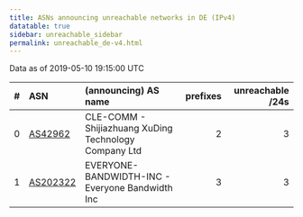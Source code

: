 ```yaml
---
title: ASNs announcing unreachable networks in DE (IPv4)
datatable: true
sidebar: unreachable_sidebar
permalink: unreachable_de-v4.html
---
```


Data as of 2019-05-10 19:15:00 UTC


<div class="datatable-begin"></div>

|   # | ASN                                      | (announcing) AS name                                  |   prefixes |   unreachable /24s |
|----:|:-----------------------------------------|:------------------------------------------------------|-----------:|-------------------:|
|   0 | [AS42962](unreachable_AS42962-v4.html)   | CLE-COMM - Shijiazhuang XuDing Technology Company Ltd |          2 |                  3 |
|   1 | [AS202322](unreachable_AS202322-v4.html) | EVERYONE-BANDWIDTH-INC - Everyone Bandwidth Inc       |          3 |                  3 |

<div class="datatable-end"></div>